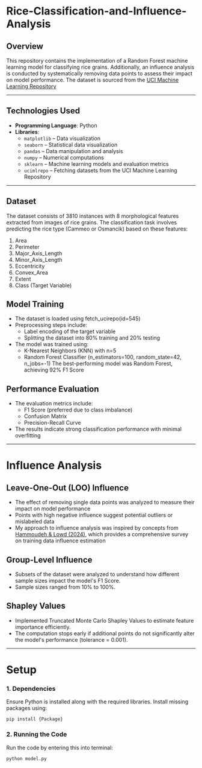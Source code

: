 # Rice-Classification-and-Influence-Analysis

## **Overview**
This repository contains the implementation of a Random Forest machine learning model for classifying rice grains. Additionally, an influence analysis is conducted by systematically removing data points to assess their impact on model performance. The dataset is sourced from the [UCI Machine Learning Repository](https://archive.ics.uci.edu/dataset/545/rice+cammeo+and+osmancik)

---
## **Technologies Used** 
- **Programming Language**: Python
- **Libraries**:
  - `matplotlib` – Data visualization
  - `seaborn` – Statistical data visualization
  - `pandas` – Data manipulation and analysis
  - `numpy` – Numerical computations
  - `sklearn` – Machine learning models and evaluation metrics
  - `ucimlrepo` – Fetching datasets from the UCI Machine Learning Repository

---
## **Dataset**
The dataset consists of 3810 instances with 8 morphological features extracted from images of rice grains. The classification task involves predicting the rice type (Cammeo or Osmancik) based on these features:
1. Area
2. Perimeter
3. Major_Axis_Length
4. Minor_Axis_Length
5. Eccentricity
6. Convex_Area
7. Extent
8. Class (Target Variable)

## **Model Training**
- The dataset is loaded using fetch_ucirepo(id=545)
- Preprocessing steps include:
  - Label encoding of the target variable
  - Splitting the dataset into 80% training and 20% testing
- The model was trained using:
  - K-Nearest Neighbors (KNN) with n=5
  - Random Forest Classifier (n_estimators=100, random_state=42, n_jobs=-1)
The best-performing model was Random Forest, achieving 92% F1 Score

## **Performance Evaluation**
- The evaluation metrics include:
  - F1 Score (preferred due to class imbalance)
  - Confusion Matrix
  - Precision-Recall Curve
- The results indicate strong classification performance with minimal overfitting

---
# Influence Analysis

## **Leave-One-Out (LOO) Influence**
- The effect of removing single data points was analyzed to measure their impact on model performance
- Points with high negative influence suggest potential outliers or mislabeled data
- My approach to influence analysis was inspired by concepts from [Hammoudeh & Lowd (2024)](https://arxiv.org/abs/2212.04612), which provides a comprehensive survey on training data influence estimation

## **Group-Level Influence**
- Subsets of the dataset were analyzed to understand how different sample sizes impact the model's F1 Score.
- Sample sizes ranged from 10% to 100%.

## **Shapley Values**
- Implemented Truncated Monte Carlo Shapley Values to estimate feature importance efficiently.
- The computation stops early if additional points do not significantly alter the model's performance (tolerance = 0.001).

---
# Setup
### 1. Dependencies
Ensure Python is installed along with the required libraries. Install missing packages using:
```
pip install {Package}
```

### 2. Running the Code
Run the code by entering this into terminal:
```
python model.py
```
